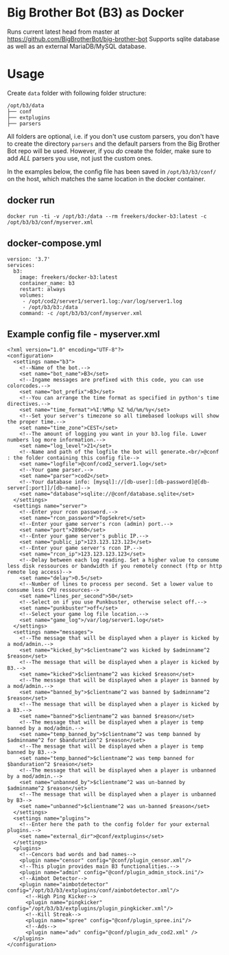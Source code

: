 # Big Brother Bot (B3) as Docker
Runs current latest head from master at https://github.com/BigBrotherBot/big-brother-bot
Supports sqlite database as well as an external MariaDB/MySQL database.

# Usage
Create `data` folder with following folder structure:
```
/opt/b3/data
├── conf
├── extplugins
├── parsers
```
All folders are optional, i.e. if you don't use custom parsers, you don't have to create the directory `parsers` and the default parsers from the Big Brother Bot repo will be used. However, if you *do* create the folder, make sure to add *ALL* parsers you use, not just the custom ones.

In the examples below, the config file has been saved in `/opt/b3/b3/conf/` on the host, which matches the same location in the docker container.

## docker run
`docker run -ti -v /opt/b3:/data --rm freekers/docker-b3:latest -c /opt/b3/b3/conf/myserver.xml`

## docker-compose.yml
```
version: '3.7'
services:
  b3:
    image: freekers/docker-b3:latest
    container_name: b3
    restart: always
    volumes:
     - /opt/cod2/server1/server1.log:/var/log/server1.log
     - /opt/b3/b3:/data
    command: -c /opt/b3/b3/conf/myserver.xml
```

## Example config file - myserver.xml
```
<?xml version="1.0" encoding="UTF-8"?>
<configuration>
  <settings name="b3">
    <!--Name of the bot.-->
    <set name="bot_name">B3</set>
    <!--Ingame messages are prefixed with this code, you can use colorcodes.-->
    <set name="bot_prefix">B3</set>
    <!--You can arrange the time format as specified in python's time directives.-->
    <set name="time_format">%I:%M%p %Z %d/%m/%y</set>
    <!--Set your server's timezone so all timebased lookups will show the proper time.-->
    <set name="time_zone">CEST</set>
    <!--The amount of logging you want in your b3.log file. Lower numbers log more information.-->
    <set name="log_level">21</set>
    <!--Name and path of the logfile the bot will generate.<br/>@conf : the folder containing this config file-->
    <set name="logfile">@conf/cod2_server1.log</set>
    <!--Your game parser.-->
    <set name="parser">cod2</set>
    <!--Your database info: [mysql]://[db-user]:[db-password]@[db-server[:port]]/[db-name]-->
    <set name="database">sqlite://@conf/database.sqlite</set>
  </settings>
  <settings name="server">
    <!--Enter your rcon password.-->
    <set name="rcon_password">TopSekret</set>
    <!--Enter your game server's rcon (admin) port.-->
    <set name="port">28960</set>
    <!--Enter your game server's public IP.-->
    <set name="public_ip">123.123.123.123</set>
    <!--Enter your game server's rcon IP.-->
    <set name="rcon_ip">123.123.123.123</set>
    <!--Delay between each log reading. Set a higher value to consume less disk ressources or bandwidth if you remotely connect (ftp or http remote log access)-->
    <set name="delay">0.5</set>
    <!--Number of lines to process per second. Set a lower value to consume less CPU ressources-->
    <set name="lines_per_second">50</set>
    <!--Select on if you use Punkbuster, otherwise select off.-->
    <set name="punkbuster">off</set>
    <!--Select your game log file location.-->
    <set name="game_log">/var/log/server1.log</set>
  </settings>
  <settings name="messages">
    <!--The message that will be displayed when a player is kicked by a mod/admin.-->
    <set name="kicked_by">$clientname^2 was kicked by $adminname^2 $reason</set>
    <!--The message that will be displayed when a player is kicked by B3.-->
    <set name="kicked">$clientname^2 was kicked $reason</set>
    <!--The message that will be displayed when a player is banned by a mod/admin.-->
    <set name="banned_by">$clientname^2 was banned by $adminname^2 $reason</set>
    <!--The message that will be displayed when a player is kicked by a B3.-->
    <set name="banned">$clientname^2 was banned $reason</set>
    <!--The message that will be displayed when a player is temp banned by a mod/admin.-->
    <set name="temp_banned_by">$clientname^2 was temp banned by $adminname^2 for $banduration^2 $reason</set>
    <!--The message that will be displayed when a player is temp banned by B3.-->
    <set name="temp_banned">$clientname^2 was temp banned for $banduration^2 $reason</set>
    <!--The message that will be displayed when a player is unbanned by a mod/admin.-->
    <set name="unbanned_by">$clientname^2 was un-banned by $adminname^2 $reason</set>
    <!--The message that will be displayed when a player is unbanned by B3-->
    <set name="unbanned">$clientname^2 was un-banned $reason</set>
  </settings>
  <settings name="plugins">
    <!--Enter here the path to the config folder for your external plugins.-->
    <set name="external_dir">@conf/extplugins</set>
  </settings>
  <plugins>
    <!--Cencors bad words and bad names-->
    <plugin name="censor" config="@conf/plugin_censor.xml"/>
    <!--This plugin provides main B3 functionalities.-->
    <plugin name="admin" config="@conf/plugin_admin_stock.ini"/>
    <!--Aimbot Detector-->
    <plugin name="aimbotdetector" config="/opt/b3/b3/extplugins/conf/aimbotdetector.xml"/>
	  <!--High Ping Kicker-->
	  <plugin name="pingkicker" config="/opt/b3/b3/extplugins/plugin_pingkicker.xml"/>
	  <!--Kill Streak-->
	  <plugin name="spree" config="@conf/plugin_spree.ini"/>
	  <!--Ads-->
	  <plugin name="adv" config="@conf/plugin_adv_cod2.xml" />
  </plugins>
</configuration>
